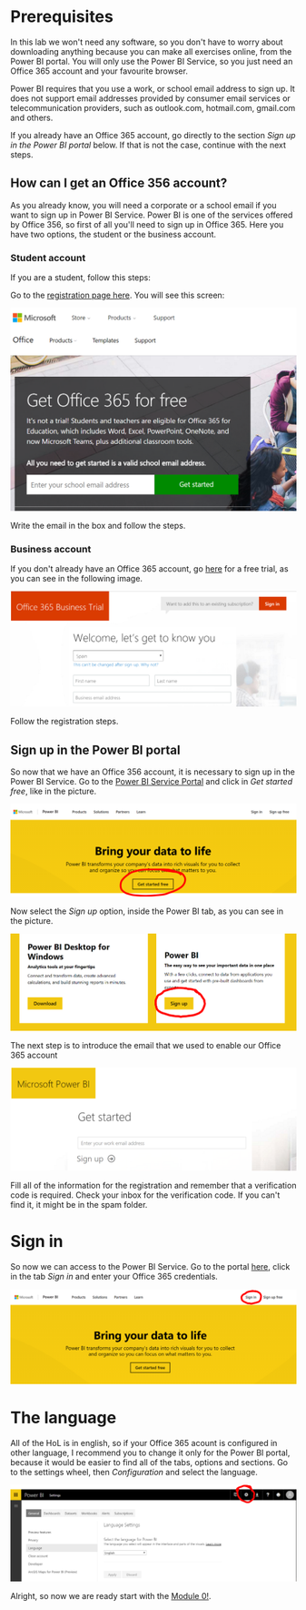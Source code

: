 # Prerequisites
In this lab we won't need any software, so you don't have to worry about downloading anything because you can make all exercises online, from the Power BI portal. You will only use the Power BI Service, so you just need an Office 365 account and your favourite browser.

Power BI requires that you use a work, or school email address to sign up. It does not support email addresses provided by consumer email services or telecommunication providers, such as outlook.com, hotmail.com, gmail.com and others.

If you already have an Office 365 account, go directly to the section *Sign up in the Power BI portal* below. If that is not the case, continue with the next steps.


## How can I get an Office 356 account?
As you already know, you will need a corporate or a school email if you want to sign up in Power BI Service. Power BI is one of the services offered by Office 356, so first of all you'll need to sign up in Office 365. Here you have two options, the student or the business account.

### Student account
If you are a student, follow this steps:

Go to the [registration page here](https://signup.microsoft.com/signup/). You will see this screen:

 ![](/Prerequisites/Images/1.png)


Write the email in the box and follow the steps.

### Business account
If you don't already have an Office 365 account, go [here](https://signup.microsoft.com/Signup?OfferId=8368ac6a-5797-4859-b2ec-4d32330277c9&dl=O365_BUSINESS&culture=en-US&country=ES&ali=1) for a free trial, as you can see in the following image.

 ![](/Prerequisites/Images/2.png)

Follow the registration steps.

## Sign up in the Power BI portal
So now that we have an Office 356 account, it is necessary to sign up in the Power BI Service. Go to the [Power BI Service Portal](https://powerbi.microsoft.com/en-us/) and click in *Get started free*, like in the picture.

 ![](/Prerequisites/Images/3.png)

Now select the *Sign up* option, inside the Power BI tab, as you can see in the picture.

 ![](/Prerequisites/Images/4.png)

The next step is to introduce the email that we used to enable our Office 365 account

 ![](/Prerequisites/Images/5.png)

Fill all of the information for the registration and remember that a verification code is required. Check your inbox for the verification code. If you can't find it, it might be in the spam folder.

# Sign in
So now we can access to the Power BI Service. Go to the portal [here](https://powerbi.microsoft.com/en-us/), click in the tab *Sign in* and enter your Office 365 credentials.

 ![](/Prerequisites/Images/5.1.png)


# The language
All of the HoL is in english, so if your Office 365 acount is configured in other language, I recommend you to change it only for the Power BI portal, because it would be easier to find all of the tabs, options and sections. Go to the settings wheel, then *Configuration* and select the language.

 ![](/Prerequisites/Images/6.png)

Alright, so now we are ready start with the [Module 0!](https://github.com/daorti/PowerBIWorkshop/tree/master/Module%200%20-%20Exploring%20the%20portal).